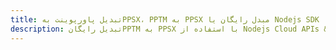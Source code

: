 ---title: تبدیل پاورپوینت بهPPSX، PPTM به PPSX مبدل رایگان یا Nodejs SDKdescription: تبدیل رایگانPPTM به PPSX با استفاده از Nodejs Cloud APIs & SDK. همچنین اسناد Microsoft PowerPoint را در Cloud ایجاد، ویرایش و رندر کنید.---